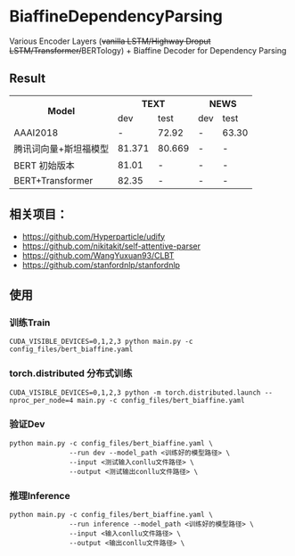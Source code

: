 # BiaffineDependencyParsing
Various Encoder Layers (~~vanilla LSTM/Highway Droput LSTM/Transformer/~~BERTology) + Biaffine Decoder for Dependency Parsing
## Result

<table><tr><th rowspan="2">Model</th><th colspan="2">TEXT</th><th colspan="2">NEWS</th></tr><tr><td>dev</td><td>test</td><td>dev</td><td>test</td></tr><tr><td>AAAI2018</td><td>-</td><td>72.92</td><td>-</td><td>63.30</td></tr><tr><td>腾讯词向量+斯坦福模型</td><td>81.371</td><td>80.669</td><td>-</td><td>-</td></tr><tr><td>BERT 初始版本</td><td>81.01</td><td>-</td><td>-</td><td>-</td></tr><tr><td>BERT+Transformer</td><td>82.35</td><td>-</td><td>-</td><td>-</td></tr></table>

## 相关项目：
- https://github.com/Hyperparticle/udify
- https://github.com/nikitakit/self-attentive-parser
- https://github.com/WangYuxuan93/CLBT
- https://github.com/stanfordnlp/stanfordnlp

## 使用
### 训练Train
```shell
CUDA_VISIBLE_DEVICES=0,1,2,3 python main.py -c config_files/bert_biaffine.yaml
```
### torch.distributed 分布式训练
```shell script
CUDA_VISIBLE_DEVICES=0,1,2,3 python -m torch.distributed.launch --nproc_per_node=4 main.py -c config_files/bert_biaffine.yaml
```

### 验证Dev
```shell
python main.py -c config_files/bert_biaffine.yaml \
               --run dev --model_path <训练好的模型路径> \
               --input <测试输入conllu文件路径> \
               --output <测试输出conllu文件路径> \
```
### 推理Inference
```shell
python main.py -c config_files/bert_biaffine.yaml \
               --run inference --model_path <训练好的模型路径> \
               --input <输入conllu文件路径> \
               --output <输出conllu文件路径> \
```
